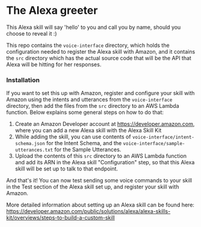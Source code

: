 # The Alexa greeter
This Alexa skill will say 'hello' to you and call you by name, should you choose to reveal it :)

This repo contains the `voice-interface` directory, which holds the configuration needed to register the Alexa skill with Amazon, and it contains the `src` directory which has the actual source code that will be the API that Alexa will be hitting for her responses.

### Installation
If you want to set this up with Amazon, register and configure your skill with Amazon using the intents and utterances from the `voice-interface` directory, then add the files from the `src` directory to an AWS Lambda function. Below explains some general steps on how to do that:
1. Create an Amazon Developer account at https://developer.amazon.com, where you can add a new Alexa skill with the Alexa Skill Kit
2. While adding the skill, you can use contents of `voice-interface/intent-schema.json` for the Intent Schema, and the `voice-interface/sample-utterances.txt` for the Sample Utterances.
5. Upload the contents of this `src` directory to an AWS Lambda function and add its ARN in the Alexa skill "Configuration" step, so that this Alexa skill will be set up to talk to that endpoint.

And that's it! You can now test sending some voice commands to your skill in the Test section of the Alexa skill set up, and register your skill with Amazon.

More detailed information about setting up an Alexa skill can be found here: https://developer.amazon.com/public/solutions/alexa/alexa-skills-kit/overviews/steps-to-build-a-custom-skill
